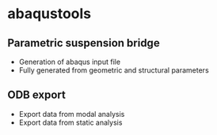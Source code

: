 # abaqustools

## Parametric suspension bridge 
- Generation of abaqus input file
- Fully generated from geometric and structural parameters

## ODB export
- Export data from modal analysis
- Export data from static analysis
